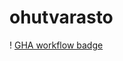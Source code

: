 # ohutvarasto
! [GHA workflow badge](https://github.com/stenbra/ohutvarasto/workflows/CI/badge.svg)

